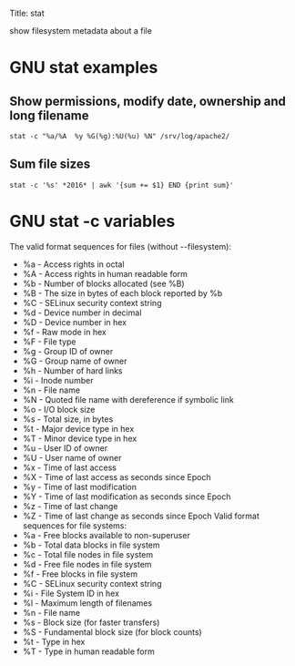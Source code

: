 Title: stat

show filesystem metadata about a file

# GNU stat examples

## Show permissions, modify date, ownership and long filename

```
stat -c "%a/%A  %y %G(%g):%U(%u) %N" /srv/log/apache2/
```

## Sum file sizes

```
stat -c '%s' *2016* | awk '{sum += $1} END {print sum}'
```

# GNU stat -c variables

The valid format sequences for files (without --filesystem):

- %a - Access rights in octal
- %A - Access rights in human readable form
- %b - Number of blocks allocated (see %B)
- %B - The size in bytes of each block reported by %b
- %C - SELinux security context string
- %d - Device number in decimal
- %D - Device number in hex
- %f - Raw mode in hex
- %F - File type
- %g - Group ID of owner
- %G - Group name of owner
- %h - Number of hard links
- %i - Inode number
- %n - File name
- %N - Quoted file name with dereference if symbolic link
- %o - I/O block size
- %s - Total size, in bytes
- %t - Major device type in hex
- %T - Minor device type in hex
- %u - User ID of owner
- %U - User name of owner
- %x - Time of last access
- %X - Time of last access as seconds since Epoch
- %y - Time of last modification
- %Y - Time of last modification as seconds since Epoch
- %z - Time of last change
- %Z - Time of last change as seconds since Epoch Valid format sequences for file systems:
- %a - Free blocks available to non-superuser
- %b - Total data blocks in file system
- %c - Total file nodes in file system
- %d - Free file nodes in file system
- %f - Free blocks in file system
- %C - SELinux security context string
- %i - File System ID in hex
- %l - Maximum length of filenames
- %n - File name
- %s - Block size (for faster transfers)
- %S - Fundamental block size (for block counts)
- %t - Type in hex
- %T - Type in human readable form
